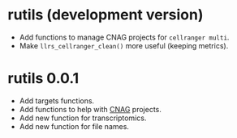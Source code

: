 # rutils (development version)

 * Add functions to manage CNAG projects for `cellranger multi`.
 * Make `llrs_cellranger_clean()` more useful (keeping metrics).
 
# rutils 0.0.1

 * Add targets functions.
 * Add functions to help with [CNAG](https://www.cnag.eu/) projects.
 * Add new function for transcriptomics.
 * Add new function for file names.
